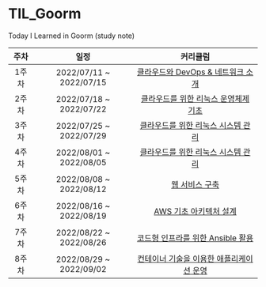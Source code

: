 # TIL_Goorm
Today I Learned in Goorm (study note)

| 주차  |          일정           |                           커리큘럼                           |
| :---: | :---------------------: | :----------------------------------------------------------: |
| 1주차 | 2022/07/11 ~ 2022/07/15 | [클라우드와 DevOps & 네트워크 소개](https://github.com/root-devvoo/TIL_Goorm/tree/main/1%EC%A3%BC%EC%B0%A8) |
| 2주차 | 2022/07/18 ~ 2022/07/22 | [클라우드를 위한 리눅스 운영체제 기초](https://github.com/root-devvoo/TIL_Goorm/tree/main/2%EC%A3%BC%EC%B0%A8) |
| 3주차 | 2022/07/25 ~ 2022/07/29 | [클라우드를 위한 리눅스 시스템 관리](https://github.com/root-devvoo/TIL_Goorm/tree/main/3%EC%A3%BC%EC%B0%A8) |
| 4주차 | 2022/08/01 ~ 2022/08/05 | [클라우드를 위한 리눅스 시스템 관리](https://github.com/root-devvoo/TIL_Goorm/tree/main/4%EC%A3%BC%EC%B0%A8) |
| 5주차 | 2022/08/08 ~ 2022/08/12 | [웹 서비스 구축](https://github.com/root-devvoo/TIL_Goorm/tree/main/5%EC%A3%BC%EC%B0%A8) |
| 6주차 | 2022/08/16 ~ 2022/08/19 | [AWS 기초 아키텍처 설계](https://github.com/root-devvoo/TIL_Goorm/tree/main/6%EC%A3%BC%EC%B0%A8) |
| 7주차 | 2022/08/22 ~ 2022/08/26 | [코드형 인프라를 위한 Ansible 활용](https://github.com/root-devvoo/TIL_Goorm/tree/main/7%EC%A3%BC%EC%B0%A8) |
| 8주차 | 2022/08/29 ~ 2022/09/02 | [컨테이너 기술을 이용한 애플리케이션 운영](https://github.com/root-devvoo/TIL_Goorm/tree/main/8%EC%A3%BC%EC%B0%A8) |
